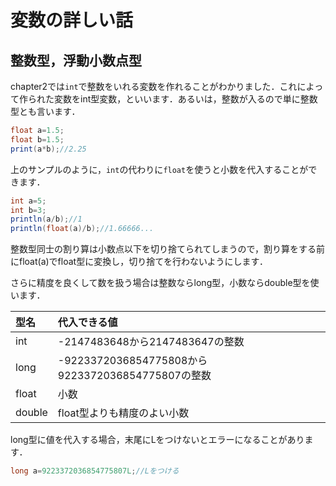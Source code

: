 # 変数の詳しい話

## 整数型，浮動小数点型
chapter2では`int`で整数をいれる変数を作れることがわかりました．これによって作られた変数をint型変数，といいます．あるいは，整数が入るので単に整数型とも言います．

```java
float a=1.5;
float b=1.5;
print(a*b);//2.25
```

上のサンプルのように，```int```の代わりに```float```を使うと小数を代入することができます．

```java
int a=5;
int b=3;
println(a/b);//1
println(float(a)/b);//1.66666...
```

整数型同士の割り算は小数点以下を切り捨てられてしまうので，割り算をする前にfloat(a)でfloat型に変換し，切り捨てを行わないようにします．

さらに精度を良くして数を扱う場合は整数ならlong型，小数ならdouble型を使います．

| 型名 | 代入できる値 | 
| :- | :- |
| int | -2147483648から2147483647の整数 |
| long |-9223372036854775808から9223372036854775807の整数 |
| float |小数 |
|double |float型よりも精度のよい小数 |

long型に値を代入する場合，末尾にLをつけないとエラーになることがあります．
```java
long a=9223372036854775807L;//Lをつける
```
